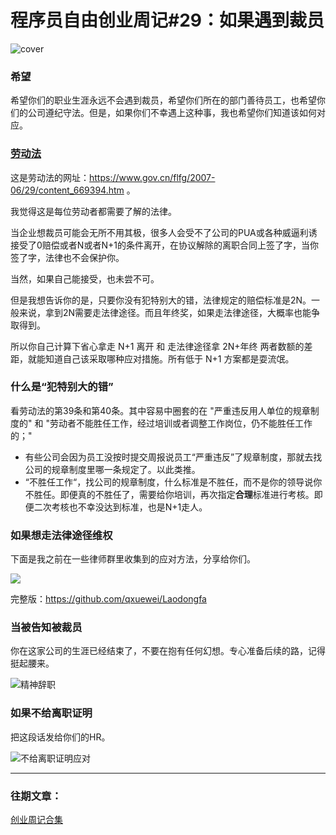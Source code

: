 # 程序员自由创业周记#29：如果遇到裁员

![cover](https://images.pexels.com/photos/1029141/pexels-photo-1029141.jpeg?auto=compress&cs=tinysrgb&w=800)


### 希望
希望你们的职业生涯永远不会遇到裁员，希望你们所在的部门善待员工，也希望你们的公司遵纪守法。但是，如果你们不幸遇上这种事，我也希望你们知道该如何对应。

### [劳动法](https://www.gov.cn/flfg/2007-06/29/content_669394.htm)

这是劳动法的网址：https://www.gov.cn/flfg/2007-06/29/content_669394.htm 。

我觉得这是每位劳动者都需要了解的法律。

当企业想裁员可能会无所不用其极，很多人会受不了公司的PUA或各种威逼利诱接受了0赔偿或者N或者N+1的条件离开，在协议解除的离职合同上签了字，当你签了字，法律也不会保护你。

当然，如果自己能接受，也未尝不可。

但是我想告诉你的是，只要你没有犯特别大的错，法律规定的赔偿标准是2N。一般来说，拿到2N需要走法律途径。而且年终奖，如果走法律途径，大概率也能争取得到。

所以你自己计算下省心拿走 N+1 离开 和 走法律途径拿 2N+年终 两者数额的差距，就能知道自己该采取哪种应对措施。所有低于 N+1 方案都是耍流氓。

### 什么是“犯特别大的错”
看劳动法的第39条和第40条。其中容易中圈套的在 "严重违反用人单位的规章制度的" 和 "劳动者不能胜任工作，经过培训或者调整工作岗位，仍不能胜任工作的；"
* 有些公司会因为员工没按时提交周报说员工“严重违反”了规章制度，那就去找公司的规章制度里哪一条规定了。以此类推。
* “不胜任工作“，找公司的规章制度，什么标准是不胜任，而不是你的领导说你不胜任。即便真的不胜任了，需要给你培训，再次指定**合理**标准进行考核。即便二次考核也不幸没达到标准，也是N+1走人。

### 如果想走法律途径维权
下面是我之前在一些律师群里收集到的应对方法，分享给你们。

![](https://wescanner-docx.jkxuewei.com/images/mweb/2024.03.15.17104798993901.17104789339698.jpg)

完整版：https://github.com/qxuewei/Laodongfa

### 当被告知被裁员
你在这家公司的生涯已经结束了，不要在抱有任何幻想。专心准备后续的路，记得挺起腰来。

![精神辞职](https://wescanner-docx.jkxuewei.com/images/mweb/2024.03.15.17104798993916.2B6E3095-6519-4719-905A-D3AAAA613BAD_1_105_c.jpeg)

### 如果不给离职证明

把这段话发给你们的HR。

![不给离职证明应对](https://wescanner-docx.jkxuewei.com/images/mweb/2024.03.15.17104798993928.7480b0436869cc2456773ef3a5335406.jpg)


-------
### 往期文章：
[创业周记合集](https://mp.weixin.qq.com/mp/appmsgalbum?__biz=MzU4NDE1MzIwNg==&action=getalbum&album_id=3044710252514050050#wechat_redirect)


